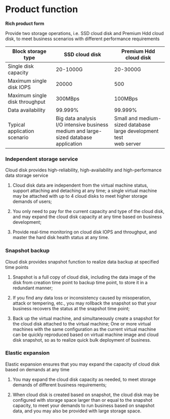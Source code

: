 # **Product function**

**Rich product form**

Provide two storage operations, i.e. SSD cloud disk and Premium Hdd cloud disk, to meet business scenarios with different performance requirements

| Block storage type | SSD cloud disk | Premium Hdd cloud disk |
| --- | --- | --- |
| Single disk capacity | 20-1000G | 20-3000G |
| Maximum single disk IOPS | 20000 | 500 |
| Maximum single disk throughput | 300MBps | 100MBps |
| Data availability | 99.999% | 99.999% |
| Typical application scenario | Big data analysis<br> I/O intensive business<br> medium and large-sized database application | Small and medium-sized database<br> large development test <br> web server |

### Independent storage service ###

Cloud disk provides high-reliability, high-availability and high-performance data storage service

1. Cloud disk data are independent from the virtual machine status, support attaching and detaching at any time; a single virtual machine may be attached with up to 4 cloud disks to meet higher storage demands of users;

2. You only need to pay for the current capacity and type of the cloud disk, and may expand the cloud disk capacity at any time based on business development;

3. Provide real-time monitoring on cloud disk IOPS and throughput, and master the hard disk health status at any time.

### Snapshot backup ###

Cloud disk provides snapshot function to realize data backup at specified time points

1. Snapshot is a full copy of cloud disk, including the data image of the disk from creation time point to backup time point, to store it in a redundant manner;

2. If you find any data loss or inconsistency caused by misoperation, attack or tempering, etc., you may rollback the snapshot so that your business recovers the status at the snapshot time point;

3. Back up the virtual machine, and simultaneously create a snapshot for the cloud disk attached to the virtual machine; One or more virtual machines with the same configuration as the current virtual machine can be quickly reproduced based on virtual machine image and cloud disk snapshot, so as to realize quick bulk deployment of business.

### Elastic expansion ###

Elastic expansion ensures that you may expand the capacity of cloud disk based on demands at any time

1. You may expand the cloud disk capacity as needed, to meet storage demands of different business requirements;

2. When cloud disk is created based on snapshot, the cloud disk may be configured with storage space larger than or equal to the snapshot capacity, to meet your demands to run business based on snapshot data, and you may also be provided with large storage space.
